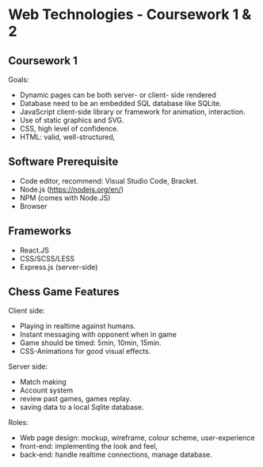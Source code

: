 # Web Technologies - Coursework 1 & 2

## Coursework 1

Goals:

* Dynamic pages can be both server- or client- side rendered
* Database need to be an embedded SQL database like SQLite.
* JavaScript client-side library or framework for animation, interaction. 
* Use of static graphics and SVG.
* CSS, high level of confidence.
* HTML: valid, well-structured, 


## Software Prerequisite 

* Code editor, recommend: Visual Studio Code, Bracket.
* Node.js (https://nodejs.org/en/)
* NPM (comes with Node.JS)
* Browser

## Frameworks
* React.JS
* CSS/SCSS/LESS
* Express.js (server-side)

## Chess Game Features

Client side:
* Playing in realtime against humans.
* Instant messaging with opponent when in game
* Game should be timed: 5min, 10min, 15min.
* CSS-Animations for good visual effects.

Server side:
* Match making
* Account system
* review past games, games replay.
* saving data to a local Sqlite database. 

Roles:
* Web page design: mockup, wireframe, colour scheme, user-experience
* front-end: implementing the look and feel, 
* back-end: handle realtime connections, manage database.
